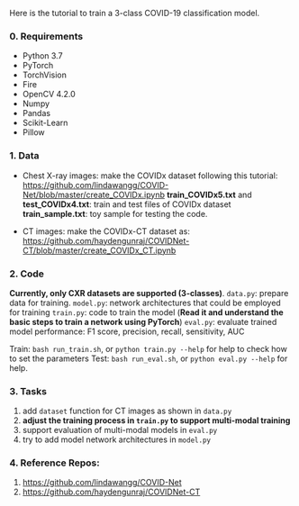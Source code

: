Here is the tutorial to train a 3-class COVID-19 classification model.

### 0. Requirements
- Python 3.7
- PyTorch 
- TorchVision
- Fire
- OpenCV 4.2.0
- Numpy
- Pandas
- Scikit-Learn
- Pillow

### 1. Data
- Chest X-ray images: make the COVIDx dataset following this tutorial: https://github.com/lindawangg/COVID-Net/blob/master/create_COVIDx.ipynb
**train_COVIDx5.txt** and **test_COVIDx4.txt**: train and test files of COVIDx dataset
**train_sample.txt**: toy sample for testing the code.

- CT images: make the COVIDx-CT dataset as: https://github.com/haydengunraj/COVIDNet-CT/blob/master/create_COVIDx_CT.ipynb

### 2. Code
**Currently, only CXR datasets are supported (3-classes)**. 
`data.py`: prepare data for training. 
`model.py`: network architectures that could be employed for training
`train.py`: code to train the model (**Read it and understand the basic steps to train a network using PyTorch**)
`eval.py`: evaluate trained model performance: F1 score, precision, recall, sensitivity, AUC  

Train: `bash run_train.sh`, or `python train.py --help` for help to check how to set the parameters
Test: `bash run_eval.sh`, or `python eval.py --help` for help. 

### 3. Tasks
1. add `dataset` function for CT images as shown in `data.py`
2. **adjust the training process in `train.py` to support multi-modal training**
3. support evaluation of multi-modal models in `eval.py`
4. try to add model network architectures in `model.py`
   
### 4. Reference Repos: 
1. https://github.com/lindawangg/COVID-Net
2. https://github.com/haydengunraj/COVIDNet-CT
